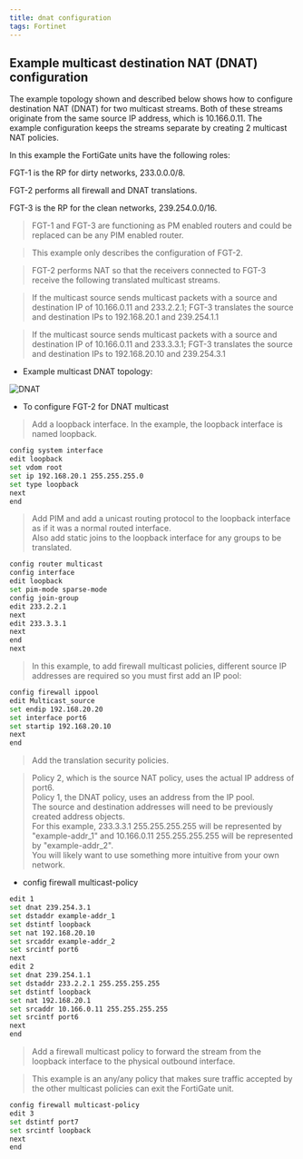```yaml
---
title: dnat configuration
tags: Fortinet
---
```


## Example multicast destination NAT (DNAT) configuration

The example topology shown and described below shows how to configure destination NAT (DNAT) for two multicast streams. Both of these streams originate from the same source IP address, which is 10.166.0.11. The example configuration keeps the streams separate by creating 2 multicast NAT policies.

In this example the FortiGate units have the following roles:

FGT-1 is the RP for dirty networks, 233.0.0.0/8.

FGT-2 performs all firewall and DNAT translations.

FGT-3 is the RP for the clean networks, 239.254.0.0/16.

> FGT-1 and FGT-3 are functioning as PM enabled routers and could be replaced can be any PIM enabled router.

> This example only describes the configuration of FGT-2.

> FGT-2 performs NAT so that the receivers connected to FGT-3 receive the following translated multicast streams.

> If the multicast source sends multicast packets with a source and destination IP of 10.166.0.11 and 233.2.2.1; FGT-3 translates the source and destination IPs to 192.168.20.1 and 239.254.1.1

> If the multicast source sends multicast packets with a source and destination IP of 10.166.0.11 and 233.3.3.1; FGT-3 translates the source and destination IPs to 192.168.20.10 and 239.254.3.1

- Example multicast DNAT topology:

![DNAT](/assets/images/Cisco/fortigate-dnat-config.png)

- To configure FGT-2 for DNAT multicast

> Add a loopback interface. In the example, the loopback interface is named loopback.

```bash
config system interface
edit loopback
set vdom root
set ip 192.168.20.1 255.255.255.0
set type loopback
next
end
```

> Add PIM and add a unicast routing protocol to the loopback interface as if it was a normal routed interface.  
> Also add static joins to the loopback interface for any groups to be translated.

```bash
config router multicast
config interface
edit loopback
set pim-mode sparse-mode
config join-group
edit 233.2.2.1
next
edit 233.3.3.1
next
end
next
```

> In this example, to add firewall multicast policies, different source IP addresses are required so you must first add an IP pool:

```bash
config firewall ippool
edit Multicast_source
set endip 192.168.20.20
set interface port6
set startip 192.168.20.10
next
end
```

> Add the translation security policies.

> Policy 2, which is the source NAT policy, uses the actual IP address of port6.  
> Policy 1, the DNAT policy, uses an address from the IP pool.  
> The source and destination addresses will need to be previously created address objects.  
> For this example, 233.3.3.1 255.255.255.255 will be represented by "example-addr_1" and 10.166.0.11 255.255.255.255 will be represented by "example-addr_2".  
> You will likely want to use something more intuitive from your own network.  

- config firewall multicast-policy  

```bash
edit 1
set dnat 239.254.3.1
set dstaddr example-addr_1
set dstintf loopback
set nat 192.168.20.10
set srcaddr example-addr_2
set srcintf port6
next
edit 2
set dnat 239.254.1.1
set dstaddr 233.2.2.1 255.255.255.255
set dstintf loopback
set nat 192.168.20.1
set srcaddr 10.166.0.11 255.255.255.255
set srcintf port6
next
end
```

> Add a firewall multicast policy to forward the stream from the loopback interface to the physical outbound interface.

> This example is an any/any policy that makes sure traffic accepted by the other multicast policies can exit the FortiGate unit.

```bash
config firewall multicast-policy
edit 3
set dstintf port7
set srcintf loopback
next
end
```